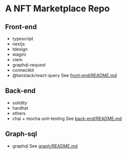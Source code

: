 # A NFT Marketplace Repo

## Front-end

- typescript
- nextjs
- tdesign
- wagmi
- viem
- graphql-request
- connectkit
- @tanstack/react-query
  See [front-end/README.md](front-end/README.md)

## Back-end

- solidity
- hardhat
- ethers
- chai + mocha unit-testing
  See [back-end/README.md](back-end/README.md)

## Graph-sql

- graphql
  See [graph/README.md](graph-sql/README.md)
